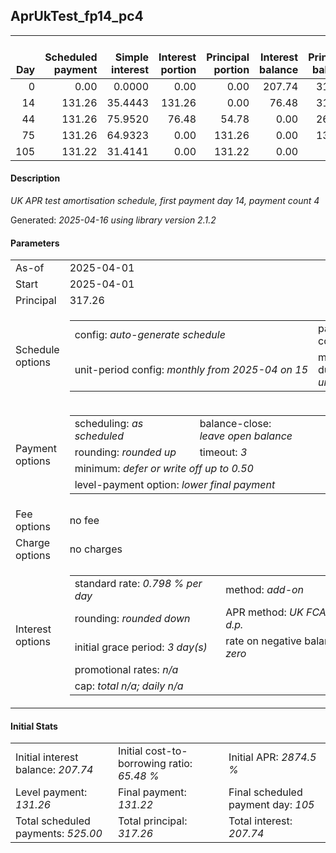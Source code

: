 <h2>AprUkTest_fp14_pc4</h2>
<table>
    <thead style="vertical-align: bottom;">
        <th style="text-align: right;">Day</th>
        <th style="text-align: right;">Scheduled payment</th>
        <th style="text-align: right;">Simple interest</th>
        <th style="text-align: right;">Interest portion</th>
        <th style="text-align: right;">Principal portion</th>
        <th style="text-align: right;">Interest balance</th>
        <th style="text-align: right;">Principal balance</th>
        <th style="text-align: right;">Total simple interest</th>
        <th style="text-align: right;">Total interest</th>
        <th style="text-align: right;">Total principal</th>
    </thead>
    <tr style="text-align: right;">
        <td class="ci00">0</td>
        <td class="ci01" style="white-space: nowrap;">0.00</td>
        <td class="ci02">0.0000</td>
        <td class="ci03">0.00</td>
        <td class="ci04">0.00</td>
        <td class="ci05">207.74</td>
        <td class="ci06">317.26</td>
        <td class="ci07">0.0000</td>
        <td class="ci08">0.00</td>
        <td class="ci09">0.00</td>
    </tr>
    <tr style="text-align: right;">
        <td class="ci00">14</td>
        <td class="ci01" style="white-space: nowrap;">131.26</td>
        <td class="ci02">35.4443</td>
        <td class="ci03">131.26</td>
        <td class="ci04">0.00</td>
        <td class="ci05">76.48</td>
        <td class="ci06">317.26</td>
        <td class="ci07">35.4443</td>
        <td class="ci08">131.26</td>
        <td class="ci09">0.00</td>
    </tr>
    <tr style="text-align: right;">
        <td class="ci00">44</td>
        <td class="ci01" style="white-space: nowrap;">131.26</td>
        <td class="ci02">75.9520</td>
        <td class="ci03">76.48</td>
        <td class="ci04">54.78</td>
        <td class="ci05">0.00</td>
        <td class="ci06">262.48</td>
        <td class="ci07">111.3963</td>
        <td class="ci08">207.74</td>
        <td class="ci09">54.78</td>
    </tr>
    <tr style="text-align: right;">
        <td class="ci00">75</td>
        <td class="ci01" style="white-space: nowrap;">131.26</td>
        <td class="ci02">64.9323</td>
        <td class="ci03">0.00</td>
        <td class="ci04">131.26</td>
        <td class="ci05">0.00</td>
        <td class="ci06">131.22</td>
        <td class="ci07">176.3286</td>
        <td class="ci08">207.74</td>
        <td class="ci09">186.04</td>
    </tr>
    <tr style="text-align: right;">
        <td class="ci00">105</td>
        <td class="ci01" style="white-space: nowrap;">131.22</td>
        <td class="ci02">31.4141</td>
        <td class="ci03">0.00</td>
        <td class="ci04">131.22</td>
        <td class="ci05">0.00</td>
        <td class="ci06">0.00</td>
        <td class="ci07">207.7427</td>
        <td class="ci08">207.74</td>
        <td class="ci09">317.26</td>
    </tr>
</table>
<h4>Description</h4>
<p><i>UK APR test amortisation schedule, first payment day 14, payment count 4</i></p>
<p>Generated: <i>2025-04-16 using library version 2.1.2</i></p>
<h4>Parameters</h4>
<table>
    <tr>
        <td>As-of</td>
        <td>2025-04-01</td>
    </tr>
    <tr>
        <td>Start</td>
        <td>2025-04-01</td>
    </tr>
    <tr>
        <td>Principal</td>
        <td>317.26</td>
    </tr>
    <tr>
        <td>Schedule options</td>
        <td>
            <table>
                <tr>
                    <td>config: <i>auto-generate schedule</i></td>
                    <td>payment count: <i>4</i></td>
                </tr>
                <tr>
                    <td style="white-space: nowrap;">unit-period config: <i>monthly from 2025-04 on 15</i></td>
                    <td>max duration: <i>unlimited</i></td>
                </tr>
            </table>
        </td>
    </tr>
    <tr>
        <td>Payment options</td>
        <td>
            <table>
                <tr>
                    <td>scheduling: <i>as scheduled</i></td>
                    <td>balance-close: <i>leave&nbsp;open&nbsp;balance</i></td>
                </tr>
                <tr>
                    <td>rounding: <i>rounded up</i></td>
                    <td>timeout: <i>3</i></td>
                </tr>
                <tr>
                    <td colspan='2'>minimum: <i>defer&nbsp;or&nbsp;write&nbsp;off&nbsp;up&nbsp;to&nbsp;0.50</i></td>
                </tr>
                <tr>
                    <td colspan='2'>level-payment option: <i>lower&nbsp;final&nbsp;payment</i></td>
                </tr>
            </table>
        </td>
    </tr>
    <tr>
        <td>Fee options</td>
        <td>no fee
        </td>
    </tr>
    <tr>
        <td>Charge options</td>
        <td>no charges
        </td>
    </tr>
    <tr>
        <td>Interest options</td>
        <td>
            <table>
                <tr>
                    <td>standard rate: <i>0.798 % per day</i></td>
                    <td>method: <i>add-on</i></td>
                </tr>
                <tr>
                    <td>rounding: <i>rounded down</i></td>
                    <td>APR method: <i>UK FCA to 1 d.p.</i></td>
                </tr>
                <tr>
                    <td>initial grace period: <i>3 day(s)</i></td>
                    <td>rate on negative balance: <i>zero</i></td>
                </tr>
                <tr>
                    <td colspan="2">promotional rates: <i><i>n/a</i></i></td>
                </tr>
                <tr>
                    <td colspan="2">cap: <i>total <i>n/a</i>; daily <i>n/a</i></td>
                </tr>
            </table>
        </td>
    </tr>
</table>
<h4>Initial Stats</h4>
<table>
    <tr>
        <td>Initial interest balance: <i>207.74</i></td>
        <td>Initial cost-to-borrowing ratio: <i>65.48 %</i></td>
        <td>Initial APR: <i>2874.5 %</i></td>
    </tr>
    <tr>
        <td>Level payment: <i>131.26</i></td>
        <td>Final payment: <i>131.22</i></td>
        <td>Final scheduled payment day: <i>105</i></td>
    </tr>
    <tr>
        <td>Total scheduled payments: <i>525.00</i></td>
        <td>Total principal: <i>317.26</i></td>
        <td>Total interest: <i>207.74</i></td>
    </tr>
</table>
